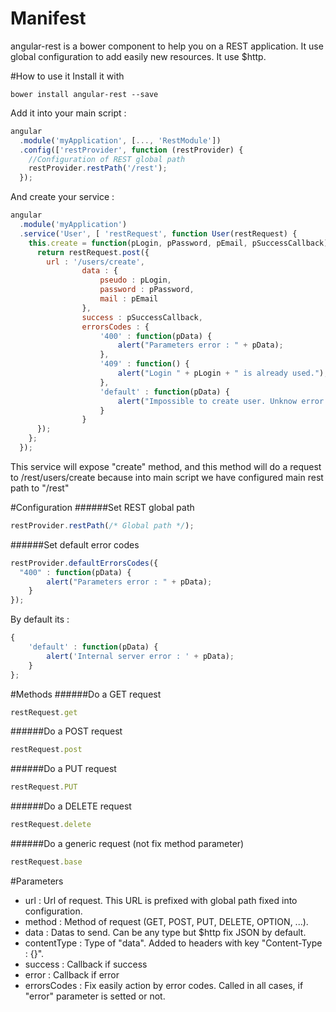 # Manifest
angular-rest is a bower component to help you on a REST application. It use global configuration to add easily new resources.
It use $http.

#How to use it
Install it with
```
bower install angular-rest --save
```

Add it into your main script :
```JavaScript
angular
  .module('myApplication', [..., 'RestModule'])
  .config(['restProvider', function (restProvider) {
    //Configuration of REST global path
    restProvider.restPath('/rest');
  });
```

And create your service :
```JavaScript
angular
  .module('myApplication')
  .service('User', [ 'restRequest', function User(restRequest) {
    this.create = function(pLogin, pPassword, pEmail, pSuccessCallback) {
      return restRequest.post({
        url : '/users/create',
				data : {
					pseudo : pLogin,
					password : pPassword,
					mail : pEmail
				},
				success : pSuccessCallback,
				errorsCodes : {
					'400' : function(pData) {
						alert("Parameters error : " + pData);
					},
					'409' : function() {
						alert("Login " + pLogin + " is already used.");
					},
					'default' : function(pData) {
						alert("Impossible to create user. Unknow error : " + pData);
					}
				}
      });
    };
  });
```

This service will expose "create" method, and this method will do a request to /rest/users/create because into main script we have configured main rest path to "/rest"

#Configuration
######Set REST global path
```JavaScript
restProvider.restPath(/* Global path */);
```

######Set default error codes
```JavaScript
restProvider.defaultErrorsCodes({
  "400" : function(pData) {
		alert("Parameters error : " + pData);
	} 
});
```
By default its :
```JavaScript
{
	'default' : function(pData) {
		alert('Internal server error : ' + pData);
	}
};
```

#Methods
######Do a GET request
```JavaScript
restRequest.get
```

######Do a POST request
```JavaScript
restRequest.post
```

######Do a PUT request
```JavaScript
restRequest.PUT
```

######Do a DELETE request
```JavaScript
restRequest.delete
```

######Do a generic request (not fix method parameter)
```JavaScript
restRequest.base
```

#Parameters
* url : Url of request. This URL is prefixed with global path fixed into configuration.
* method : Method of request (GET, POST, PUT, DELETE, OPTION, ...).
* data : Datas to send. Can be any type but $http fix JSON by default.
* contentType : Type of "data". Added to headers with key "Content-Type : {}".
* success : Callback if success
* error : Callback if error
* errorsCodes : Fix easily action by error codes. Called in all cases, if "error" parameter is setted or not.
